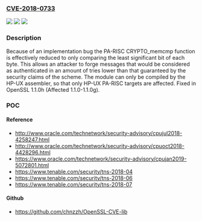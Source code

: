 ### [CVE-2018-0733](https://cve.mitre.org/cgi-bin/cvename.cgi?name=CVE-2018-0733)
![](https://img.shields.io/static/v1?label=Product&message=OpenSSL&color=blue)
![](https://img.shields.io/static/v1?label=Version&message=n%2Fa&color=blue)
![](https://img.shields.io/static/v1?label=Vulnerability&message=Message%20forgery&color=brighgreen)

### Description

Because of an implementation bug the PA-RISC CRYPTO_memcmp function is effectively reduced to only comparing the least significant bit of each byte. This allows an attacker to forge messages that would be considered as authenticated in an amount of tries lower than that guaranteed by the security claims of the scheme. The module can only be compiled by the HP-UX assembler, so that only HP-UX PA-RISC targets are affected. Fixed in OpenSSL 1.1.0h (Affected 1.1.0-1.1.0g).

### POC

#### Reference
- http://www.oracle.com/technetwork/security-advisory/cpujul2018-4258247.html
- http://www.oracle.com/technetwork/security-advisory/cpuoct2018-4428296.html
- https://www.oracle.com/technetwork/security-advisory/cpujan2019-5072801.html
- https://www.tenable.com/security/tns-2018-04
- https://www.tenable.com/security/tns-2018-06
- https://www.tenable.com/security/tns-2018-07

#### Github
- https://github.com/chnzzh/OpenSSL-CVE-lib

